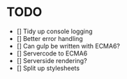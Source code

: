 # TODO
- [] Tidy up console logging
- [] Better error handling
- [] Can gulp be written with ECMA6?
- [] Servercode to ECMA6
- [] Serverside rendering?
- [] Split up stylesheets
